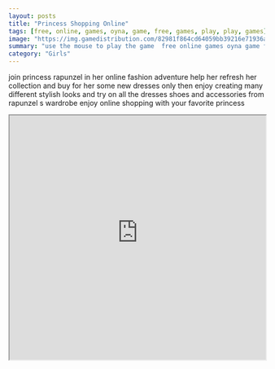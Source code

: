 ```yaml
---
layout: posts
title: "Princess Shopping Online"
tags: [free, online, games, oyna, game, free, games, play, play, games]
image: "https://img.gamedistribution.com/82981f864cd64059bb39216e71936a61.jpg"
summary: "use the mouse to play the game  free online games oyna game free games play play games"
category: "Girls"
---
```


join princess rapunzel in her online fashion adventure help her refresh her collection and buy for her some new dresses only then enjoy creating many different stylish looks and try on all the dresses shoes and accessories from rapunzel s wardrobe enjoy online shopping with your favorite princess

<iframe width="100%" height="480px;" src="https://html5.gamedistribution.com/82981f864cd64059bb39216e71936a61/"></iframe>